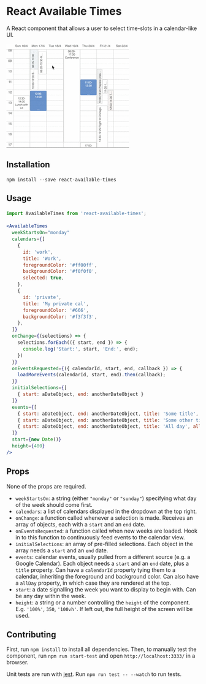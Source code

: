 # React Available Times

A React component that allows a user to select time-slots in a calendar-like UI.

![Demo](/available-times-demo.gif)

## Installation
```
npm install --save react-available-times
```

## Usage

```jsx
import AvailableTimes from 'react-available-times';

<AvailableTimes
  weekStartsOn="monday"
  calendars={[
    {
      id: 'work',
      title: 'Work',
      foregroundColor: '#ff00ff',
      backgroundColor: '#f0f0f0',
      selected: true,
    },
    {
      id: 'private',
      title: 'My private cal',
      foregroundColor: '#666',
      backgroundColor: '#f3f3f3',
    },
  ]}
  onChange={(selections) => {
    selections.forEach(({ start, end }) => {
      console.log('Start:', start, 'End:', end);
    })
  }}
  onEventsRequested={({ calendarId, start, end, callback }) => {
    loadMoreEvents(calendarId, start, end).then(callback);
  }}
  initialSelections={[
    { start: aDateObject, end: anotherDateObject }
  ]}
  events={[
    { start: aDateObject, end: anotherDateObject, title: 'Some title', calendarId: 'work' },
    { start: aDateObject, end: anotherDateObject, title: 'Some other title', calendarId: 'private' }
    { start: aDateObject, end: anotherDateObject, title: 'All day', allDay: true, calendarId: 'private' }
  ]}
  start={new Date()}
  height={400}
/>
```

## Props

None of the props are required.

- `weekStartsOn`: a string (either `"monday"` or `"sunday"`) specifying what
  day of the week should come first.
- `calendars`: a list of calendars displayed in the dropdown at the top right.
- `onChange`: a function called whenever a selection is made. Receives an array
  of objects, each with a `start` and an `end` date.
- `onEventsRequested`: a function called when new weeks are loaded. Hook in to
  this function to continuously feed events to the calendar view.
- `initialSelections`: an array of pre-filled selections. Each object in the
  array needs a `start` and an `end` date.
- `events`: calendar events, usually pulled from a different source (e.g. a
  Google Calendar). Each object needs a `start` and an `end` date, plus a
  `title` property. Can have a `calendarId` property tying them to a calendar,
  inheriting the foreground and background color. Can also have a `allDay`
  property, in which case they are rendered at the top.
- `start`: a date signalling the week you want to display to begin with. Can be
  any day within the week.
- `height`: a string or a number controlling the `height` of the component.
  E.g. `'100%'`, `350`, `'100vh'`. If left out, the full height of the screen
  will be used.

## Contributing

First, run `npm install` to install all dependencies. Then, to manually test
the component, run `npm run start-test` and open `http://localhost:3333/` in a
browser.

Unit tests are run with [jest](https://facebook.github.io/jest/). Run `npm run
test -- --watch` to run tests.
